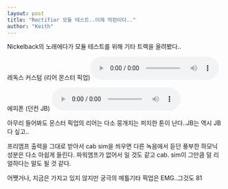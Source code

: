 ```yaml
---
layout: post
title: "Rectifier 모듈 테스트..이제 막판이다.."
author: "Keith"
---
```


Nickelback의 노래에다가 모듈 테스트를 위해 기타 트랙을 올려봤다..

레독스 커스텀 (리어 몬스터 픽업)<audio src="/assets/images/d76fdf5062cf8a9cdbcdd3aa997633e2.mp3" controls preload></audio>

에피폰 (던컨 JB)
<audio src="/assets/images/1fc14bab1fa87d6c72c0b4199a72d3d9.mp3" controls preload></audio>


아무리 들어봐도 몬스터 픽업의 리어는 다소 뭉개지는 퍼지한 톤이 난다..JB는 역시 JB다 싶고..

프리앰프 출력을 그대로 받아서 cab sim을 씌우면 다른 녹음에서 듣던 풍부한 하모닉 성분은 다소 아쉽게 들린다. 파워앰프가 없어서 일 것도 같고 cab. sim이 그만큼 덜 리얼하다는 말도 될 것 같다.

어쨋거나, 지금은 가지고 있지 않지만 궁극의 메틀기타 픽업은 EMG..그것도 81


